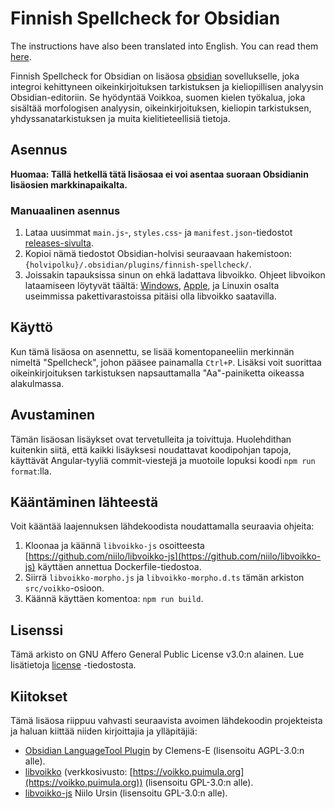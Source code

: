 # Finnish Spellcheck for Obsidian

The instructions have also been translated into English. You can read them [here](https://github.com/antoKeinanen/obsidian-finnish-spellcheck/blob/main/README.md).

Finnish Spellcheck for Obsidian on lisäosa [obsidian](obsidian.md) sovellukselle, joka integroi kehittyneen oikeinkirjoituksen tarkistuksen ja kieliopillisen analyysin Obsidian-editoriin. Se hyödyntää Voikkoa, suomen kielen työkalua, joka sisältää morfologisen analyysin, oikeinkirjoituksen, kieliopin tarkistuksen, yhdyssanatarkistuksen ja muita kielitieteellisiä tietoja.

## Asennus
**Huomaa: Tällä hetkellä tätä lisäosaa ei voi asentaa suoraan Obsidianin lisäosien markkinapaikalta.**

### Manuaalinen asennus
1. Lataa uusimmat `main.js`-, `styles.css`- ja `manifest.json`-tiedostot [releases-sivulta](https://github.com/antoKeinanen/obsidian-finnish-spellcheck/releases).
2. Kopioi nämä tiedostot Obsidian-holvisi seuraavaan hakemistoon: `{holvipolku}/.obsidian/plugins/finnish-spellcheck/`.
3. Joissakin tapauksissa sinun on ehkä ladattava libvoikko. Ohjeet libvoikon lataamiseen löytyvät täältä: [Windows](https://www.puimula.org/htp/testing/voikko-sdk/win-crossbuild/), [Apple](https://formulae.brew.sh/formula/libvoikko), ja Linuxin osalta useimmissa pakettivarastoissa pitäisi olla libvoikko saatavilla.

## Käyttö
Kun tämä lisäosa on asennettu, se lisää komentopaneeliin merkinnän nimeltä "Spellcheck", johon pääsee painamalla `Ctrl+P`. Lisäksi voit suorittaa oikeinkirjoituksen tarkistuksen napsauttamalla "Aa"-painiketta oikeassa alakulmassa.

## Avustaminen
Tämän lisäosan lisäykset ovat tervetulleita ja toivittuja. Huolehdithan kuitenkin siitä, että kaikki lisäyksesi noudattavat koodipohjan tapoja, käyttävät Angular-tyyliä commit-viestejä ja muotoile lopuksi koodi `npm run format`:lla.

## Kääntäminen lähteestä
Voit kääntää laajennuksen lähdekoodista noudattamalla seuraavia ohjeita:

1. Kloonaa ja käännä `libvoikko-js` osoitteesta [https://github.com/niilo/libvoikko-js](https://github.com/niilo/libvoikko-js) käyttäen annettua Dockerfile-tiedostoa.
2. Siirrä `libvoikko-morpho.js` ja `libvoikko-morpho.d.ts` tämän arkiston `src/voikko`-osioon.
3. Käännä käyttäen komentoa: `npm run build`.

## Lisenssi 
Tämä arkisto on GNU Affero General Public License v3.0:n alainen. Lue lisätietoja [license](https://github.com/antoKeinanen/obsidian-finnish-spellcheck/blob/main/LICENSE) -tiedostosta.

## Kiitokset
Tämä lisäosa riippuu vahvasti seuraavista avoimen lähdekoodin projekteista ja haluan kiittää niiden kirjoittajia ja ylläpitäjiä:
- [Obsidian LanguageTool Plugin](https://github.com/Clemens-E/obsidian-languagetool-plugin) by Clemens-E (lisensoitu AGPL-3.0:n alle).
- [libvoikko](https://github.com/voikko/corevoikko/tree/master/libvoikko) (verkkosivusto: [https://voikko.puimula.org](https://voikko.puimula.org)) (lisensoitu GPL-3.0:n alle).
- [libvoikko-js](https://github.com/niilo/libvoikko-js) Niilo Ursin (lisensoitu GPL-3.0:n alle).